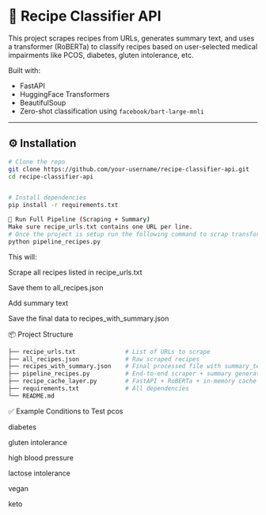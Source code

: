# 🧠 Recipe Classifier API

This project scrapes recipes from URLs, generates summary text, and uses a transformer (RoBERTa) to classify recipes based on user-selected medical impairments like PCOS, diabetes, gluten intolerance, etc.

Built with:
- FastAPI
- HuggingFace Transformers
- BeautifulSoup
- Zero-shot classification using `facebook/bart-large-mnli`

---

## ⚙️ Installation

```bash
# Clone the repo
git clone https://github.com/your-username/recipe-classifier-api.git
cd recipe-classifier-api


# Install dependencies
pip install -r requirements.txt

🚀 Run Full Pipeline (Scraping + Summary)
Make sure recipe_urls.txt contains one URL per line.
# Once the project is setup run the following command to scrap transform recipes
python pipeline_recipes.py

```

This will:

Scrape all recipes listed in recipe_urls.txt

Save them to all_recipes.json

Add summary text

Save the final data to recipes_with_summary.json



📦 Project Structure
```bash
├── recipe_urls.txt              # List of URLs to scrape
├── all_recipes.json             # Raw scraped recipes
├── recipes_with_summary.json    # Final processed file with summary_text
├── pipeline_recipes.py          # End-to-end scraper + summary generator
├── recipe_cache_layer.py        # FastAPI + RoBERTa + in-memory cache
├── requirements.txt             # All dependencies
└── README.md
```

✅ Example Conditions to Test
pcos

diabetes

gluten intolerance

high blood pressure

lactose intolerance

vegan

keto